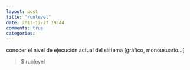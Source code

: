```yaml
---
layout: post
title: "runlevel"
date: 2013-12-27 19:44
comments: true
categories: 
---
```

conocer el nivel de ejecución actual del sistema [gráfico, monousuario...]

>$ runlevel


